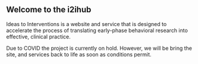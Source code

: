 ## Welcome to the i2ihub


Ideas to Interventions is a website and service that is designed to accelerate the process of translating early-phase behavioral research into effective, clinical practice.

Due to COVID the project is currently on hold. However, we will be bring the site, and services back to life as soon as conditions permit.